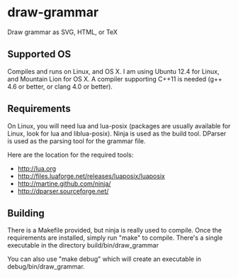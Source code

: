 draw-grammar
============

Draw grammar as SVG, HTML, or TeX

Supported OS
------------

Compiles and runs on Linux, and OS X.  I am using Ubuntu 12.4 for Linux, and Mountain Lion for OS X.
A compiler supporting C++11 is needed (g++ 4.6 or better, or clang 4.0 or better).

Requirements
------------

On Linux, you will need lua and lua-posix (packages are usually available for Linux, look for lua and liblua-posix).
Ninja is used as the build tool.
DParser is used as the parsing tool for the grammar file.

Here are the location for the required tools:
 * http://lua.org
 * http://files.luaforge.net/releases/luaposix/luaposix
 * http://martine.github.com/ninja/
 * http://dparser.sourceforge.net/

Building
--------

There is a Makefile provided, but ninja is really used to compile.
Once the requirements are installed, simply run "make" to compile.
There's a single executable in the directory build/bin/draw_grammar

You can also use "make debug" which will create an executable in debug/bin/draw_grammar.
